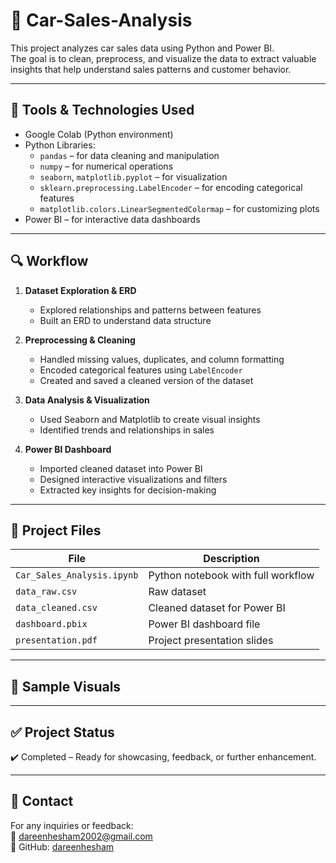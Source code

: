 # 🚗 Car-Sales-Analysis

This project analyzes car sales data using Python and Power BI.  
The goal is to clean, preprocess, and visualize the data to extract valuable insights that help understand sales patterns and customer behavior.

---

## 🧰 Tools & Technologies Used

- Google Colab (Python environment)
- Python Libraries:
  - `pandas` – for data cleaning and manipulation  
  - `numpy` – for numerical operations  
  - `seaborn`, `matplotlib.pyplot` – for visualization  
  - `sklearn.preprocessing.LabelEncoder` – for encoding categorical features  
  - `matplotlib.colors.LinearSegmentedColormap` – for customizing plots
- Power BI – for interactive data dashboards

---

## 🔍 Workflow

1. **Dataset Exploration & ERD**
   - Explored relationships and patterns between features
   - Built an ERD to understand data structure

2. **Preprocessing & Cleaning**
   - Handled missing values, duplicates, and column formatting
   - Encoded categorical features using `LabelEncoder`
   - Created and saved a cleaned version of the dataset

3. **Data Analysis & Visualization**
   - Used Seaborn and Matplotlib to create visual insights
   - Identified trends and relationships in sales 

4. **Power BI Dashboard**
   - Imported cleaned dataset into Power BI
   - Designed interactive visualizations and filters
   - Extracted key insights for decision-making

---

## 📁 Project Files

| File                  | Description                          |
|-----------------------|--------------------------------------|
| `Car_Sales_Analysis.ipynb` | Python notebook with full workflow |
| `data_raw.csv`         | Raw dataset                         |
| `data_cleaned.csv`     | Cleaned dataset for Power BI        |
| `dashboard.pbix`       | Power BI dashboard file             |
| `presentation.pdf`     | Project presentation slides         |

---

## 📸 Sample Visuals



---

## ✅ Project Status

✔️ Completed – Ready for showcasing, feedback, or further enhancement.

---

## 💬 Contact

For any inquiries or feedback:  
📧 dareenhesham2002@gmail.com  
🔗 GitHub: [dareenhesham](https://github.com/dareenhesham)

